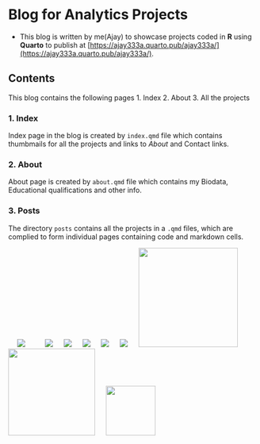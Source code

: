 # Blog for Analytics Projects

-   This blog is written by me(Ajay) to showcase projects coded in **R** using **Quarto** to publish at [https://ajay333a.quarto.pub/ajay333a/](https://ajay333a.quarto.pub/ajay333a/).

## Contents

This blog contains the following pages 1. Index 2. About 3. All the projects

### 1. Index

Index page in the blog is created by `index.qmd` file which contains thumbmails for all the projects and links to *About* and Contact links.

### 2. About

About page is created by `about.qmd` file which contains my Biodata, Educational qualifications and other info.

### 3. Posts

The directory `posts` contains all the projects in a `.qmd` files, which are complied to form individual pages containing code and markdown cells.

  <img src="https://img.shields.io/github/languages/code-size/ajay333a/personal_blog?style=for-the-badge"/>     <img src="https://img.shields.io/github/repo-size/ajay333a/personal_blog?color=purple&amp;style=for-the-badge"/>   <img src="https://img.shields.io/github/languages/count/ajay333a/personal_blog?color=green&amp;style=for-the-badge"/>   <img src="https://img.shields.io/github/languages/top/ajay333a/personal_blog?color=orange&amp;style=for-the-badge"/>   <img src="https://img.shields.io/github/commit-activity/m/ajay333a/personal_blog?color=lime&amp;style=for-the-badge"/>   <img src="https://img.shields.io/github/last-commit/ajay333a/personal_blog?color=darkgreen&amp;style=for-the-badge"/>   <img src="https://tokei.rs/b1/github/ajay333a/personal_blog?category=code" width="200"/>   <img src="https://tokei.rs/b1/github/ajay333a/personal_blog?category=lines" width="175"/>   <img src="https://tokei.rs/b1/github/ajay333a/personal_blog?category=files" width="100"/>  
